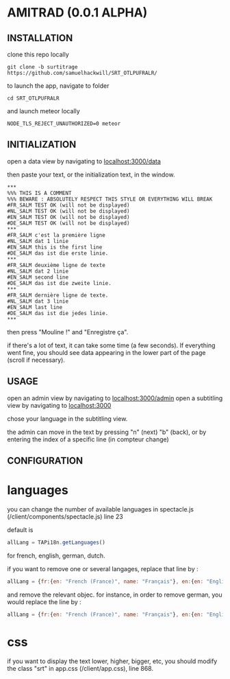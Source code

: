 # AMITRAD (0.0.1 ALPHA)

## INSTALLATION

clone this repo locally

`git clone -b surtitrage https://github.com/samuelhackwill/SRT_OTLPUFRALR/`

to launch the app, navigate to folder

`cd SRT_OTLPUFRALR`

and launch meteor locally

`NODE_TLS_REJECT_UNAUTHORIZED=0 meteor`

## INITIALIZATION

open a data view by navigating to [localhost:3000/data](localhost:3000/data)

then paste your text, or the initialization text, in the window.

```
***
%%% THIS IS A COMMENT
%%% BEWARE : ABSOLUTELY RESPECT THIS STYLE OR EVERYTHING WILL BREAK
#FR_SALM TEST OK (will not be displayed)
#NL_SALM TEST OK (will not be displayed)
#EN_SALM TEST OK (will not be displayed)
#DE_SALM TEST OK (will not be displayed)
***
#FR_SALM c'est la première ligne
#NL_SALM dat 1 linie
#EN_SALM this is the first line
#DE_SALM das ist die erste linie.
***
#FR_SALM deuxième ligne de texte
#NL_SALM dat 2 linie
#EN_SALM second line
#DE_SALM das ist die zweite linie.
***
#FR_SALM dernière ligne de texte.
#NL_SALM dat 3 linie
#EN_SALM last line
#DE_SALM das ist die jedes linie.
***
```

then press "Mouline !"
and "Enregistre ça".

if there's a lot of text, it can take some time (a few seconds). If everything went fine, you should see data appearing in the lower part of the page (scroll if necessary).

## USAGE

open an admin view by navigating to [localhost:3000/admin](localhost:3000/admin)
open a subtitling view by navigating to [localhost:3000](localhost:3000)

chose your language in the subtitling view.

the admin can move in the text by pressing "n" (next) "b" (back), or by entering the index of a specific line (in compteur <x> change)

## CONFIGURATION

# languages
you can change the number of available languages in spectacle.js (/client/components/spectacle.js) line 23

default is
``` javascript
allLang = TAPi18n.getLanguages()
```
for french, english, german, dutch.

if you want to remove one or several langages, replace that line by :

``` javascript
allLang = {fr:{en: "French (France)", name: "Français"}, en:{en: "English", name: "English"}, nl:{en:"Dutch", name:"Nederlands"}, de:{en:"German", name:"Deutsch"}}
```
and remove the relevant objec. for instance, in order to remove german, you would replace the line by :
``` javascript
allLang = {fr:{en: "French (France)", name: "Français"}, en:{en: "English", name: "English"}, nl:{en:"Dutch", name:"Nederlands"}}
```

# css
if you want to display the text lower, higher, bigger, etc, you should modify the class "srt" in app.css (/client/app.css), line 868.